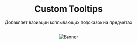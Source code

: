 <div align="center">

<h1> Custom Tooltips </h1>
Добавляет вариации всплывающих подсказок на предметах <br><br>

![Banner](https://i.imgur.com/7CJRJqO.png)
</div>
